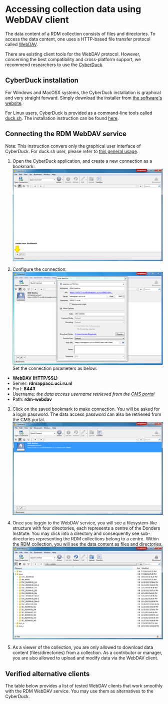 # Accessing collection data using WebDAV client

The data content of a RDM collection consists of files and directories. To access the data content, one uses a HTTP-based file transfer protocol called [WebDAV](https://en.wikipedia.org/wiki/WebDAV).

There are existing client tools for the WebDAV protocol.  However, concerning the best compatibility and cross-platform support, we recommend researchers to use the [CyberDuck](https://cyberduck.io).

## CyberDuck installation

For Windows and MacOSX systems, the CyberDuck installation is graphical and very straight forward.  Simply download the installer from [the software's website](https://cyberduck.io).

For Linux users, CyberDuck is provided as a command-line tools called [duck.sh](https://duck.sh).  The installation instruction can be found [here](https://trac.cyberduck.io/wiki/help/en/howto/cli#Linux).

## Connecting the RDM WebDAV service

Note: This instruction convers only the graphical user interface of CyberDuck. For duck.sh user, please refer to [this general usage](https://trac.cyberduck.io/wiki/help/en/howto/cli#Usage).

1. Open the CyberDuck application, and create a new connection as a bookmark:
  ![](screenshots/cyberduck_new_bookmark.png)

2. Configure the connection:
  ![](screenshots/cyberduck_webdav_config.png)
  Set the connection parameters as below:
  * __WebDAV (HTTP/SSL)__
  * Server: __rdmappacc.uci.ru.nl__
  * Port: __8443__
  * Username: _the data access username retrieved from the [CMS portal](user_signup.md)_
  * Path: __rdm-webdav__

3. Click on the saved bookmark to make connection.  You will be asked for a login password.  The data access password can also be retrieved from the CMS portal. 
  ![](screenshots/cyberduck_connect_via_bookmark.png)

4. Once you loggin to the WebDAV service, you will see a filesystem-like structure with four directories, each represents a centre of the Donders Institute. You may click into a directory and consequently see sub-directories representing the RDM collections belong to a centre. Within the RDM collection, you will see the data content as files and directories.
  ![](screenshots/cyberduck_file_browser.png)

5. As a viewer of the collection, you are only allowed to download data content (files/directories) from a collection.  As a contributor or manager, you are also allowed to upload and modify data via the WebDAV client. 

## Verified alternative clients

The table below provides a list of tested WebDAV clients that work smoothly with the RDM WebDAV service.  You may use them as alternatives to the CyberDuck.
